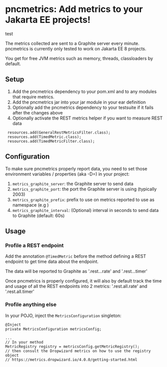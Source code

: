 # pncmetrics: Add metrics to your Jakarta EE projects!
test

The metrics collected are sent to a Graphite server every minute. pncmetrics is currently only tested to work on Jakarta EE 8 projects.

You get for free JVM metrics such as memory, threads, classloaders by default.


## Setup

1. Add the pncmetrics dependency to your pom.xml and to any modules that require metrics.
2. Add the pncmetrics jar into your jar module in your ear definition
3. Optionally add the pncmetrics dependency to your testsuite if it fails after the changes above
4. Optionally activate the REST metrics helper if you want to measure REST data
```
 resources.add(GeneralRestMetricsFilter.class);
 resources.add(TimedMetric.class);
 resources.add(TimedMetricFilter.class);
```

## Configuration

To make sure pncmetrics properly report data, you need to set those environment variables / properties (aka -D<property>=<value>) in your project:

1. `metrics_graphite_server`: the Graphite server to send data
2. `metrics_graphite_port`: the port the Graphite server is using (typically 2003)
3. `metrics_graphite_prefix`: prefix to use on metrics reported to use as namespace (e.g <serverUrl>)
4. `metrics_graphite_interval`: (Optional) interval in seconds to send data to Graphite (default: 60s)

## Usage

### Profile a REST endpoint

Add the annotation `@TimedMetric` before the method defining a REST endpoint to get time data about the endpoint.

The data will be reported to Graphite as '<prefix>.rest.<RestClass>.<methodName>.rate' and '<key>.rest.<RestClass>.<methodName>.timer'

Once pncmetrics is properly configured, it will also by default track the time and usage of all the REST endpoints into 2 metrics: '<prefix>.rest.all.rate' and '<key>.rest.all.timer'


### Profile anything else

In your POJO, inject the `MetricsConfiguration` singleton:

```
@Inject
private MetricsConfiguration metricsConfig;

...
// In your method
MetricRegistry registry = metricsConfig.getMetricRegistry();
// then consult the Dropwizard metrics on how to use the registry object
// https://metrics.dropwizard.io/4.0.0/getting-started.html
```
